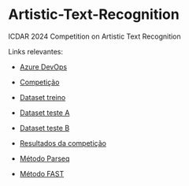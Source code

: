 # Artistic-Text-Recognition
ICDAR 2024 Competition on Artistic Text Recognition

Links relevantes:
- [Azure DevOps](https://dev.azure.com/pucpr-estudantes/prj-bcc-8u-e07)
- [Competição](https://sites.google.com/view/icdar-2024-competition-wordart/)
- [Dataset treino](https://drive.google.com/file/d/1Lq6xKNbD7Kvs-i1myJPmwBLLG5YnoM9N/view)
- [Dataset teste A](https://drive.google.com/file/d/15tkLbdXYzIILVWIg4kqjPMJ51p-vD2Ej/view)
- [Dataset teste B](https://drive.google.com/file/d/1Q7kAqFITGntZAn-HuCh8vQpHTpDkPSAH/view)
- [Resultados da competição](https://codalab.lisn.upsaclay.fr/competitions/17182#participate)

- [Método Parseq](https://github.com/baudm/parseq)
- [Método FAST](https://github.com/czczup/FAST)
